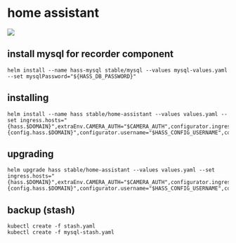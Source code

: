 # home assistant

![](https://i.imgur.com/OMwEZYO.png)

## install mysql for recorder component

```shell
helm install --name hass-mysql stable/mysql --values mysql-values.yaml --set mysqlPassword="${HASS_DB_PASSWORD}"
```

## installing

```shell
helm install --name hass stable/home-assistant --values values.yaml --set ingress.hosts="{hass.$DOMAIN}",extraEnv.CAMERA_AUTH="$CAMERA_AUTH",configurator.ingress.hosts="{config.hass.$DOMAIN}",configurator.username="$HASS_CONFIG_USERNAME",configurator.password="$HASS_CONFIG_PASSWORD",configurator.hassApiPassword="$HASS_API_PASSWORD",configurator.hassApiUrl="https://hass.$DOMAIN/api/"
```

## upgrading

```shell
helm upgrade hass stable/home-assistant --values values.yaml --set ingress.hosts="{hass.$DOMAIN}",extraEnv.CAMERA_AUTH="$CAMERA_AUTH",configurator.ingress.hosts="{config.hass.$DOMAIN}",configurator.username="$HASS_CONFIG_USERNAME",configurator.password="$HASS_CONFIG_PASSWORD",configurator.hassApiPassword="$HASS_API_PASSWORD",configurator.hassApiUrl="https://hass.$DOMAIN/api/"
```

## backup (stash)

```shell
kubectl create -f stash.yaml
kubectl create -f mysql-stash.yaml
```
